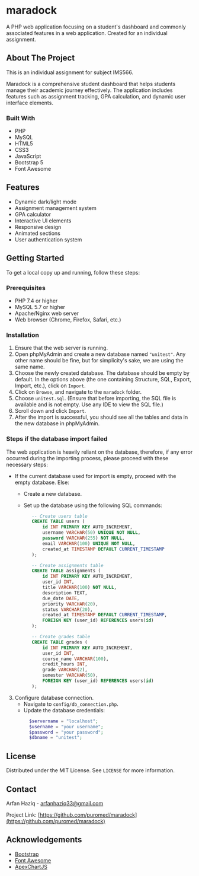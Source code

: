 # maradock

A PHP web application focusing on a student's dashboard and commonly associated features in a web application. Created for an individual assignment.

## About The Project

This is an individual assignment for subject IMS566. 

Maradock is a comprehensive student dashboard that helps students manage their academic journey effectively. The application includes features such as assignment tracking, GPA calculation, and dynamic user interface elements.

### Built With

*   PHP
*   MySQL
*   HTML5
*   CSS3
*   JavaScript
*   Bootstrap 5
*   Font Awesome

## Features

*   Dynamic dark/light mode
*   Assignment management system
*   GPA calculator
*   Interactive UI elements
*   Responsive design
*   Animated sections
*   User authentication system

## Getting Started

To get a local copy up and running, follow these steps:

### Prerequisites

*   PHP 7.4 or higher
*   MySQL 5.7 or higher
*   Apache/Nginx web server
*   Web browser (Chrome, Firefox, Safari, etc.)

### Installation

1.  Ensure that the web server is running.
2.  Open phpMyAdmin and create a new database named `"unitest"`. Any other name should be fine, but for simplicity's sake, we are using the same name.
3.  Choose the newly created database. The database should be empty by default. In the options above (the one containing Structure, SQL, Export, Import, etc.), click on `Import`.
4.  Click on `Browse`, and navigate to the `maradock` folder.
5.  Choose `unitest.sql`. (Ensure that before importing, the SQL file is available and is not empty. Use any IDE to view the SQL file.)
6.  Scroll down and click `Import`.
7. After the import is successful, you should see all the tables and data in the new database in phpMyAdmin.

### Steps if the database import failed

The web application is heavily reliant on the database, therefore, if any error occurred during the importing process, please proceed with these necessary steps:

*   If the current database used for import is empty, proceed with the empty database. Else:
    *   Create a new database.
    *   Set up the database using the following SQL commands:
     
        ```sql
           -- Create users table
           CREATE TABLE users (
               id INT PRIMARY KEY AUTO_INCREMENT,
               username VARCHAR(50) UNIQUE NOT NULL,
               password VARCHAR(255) NOT NULL,
               email VARCHAR(100) UNIQUE NOT NULL,
               created_at TIMESTAMP DEFAULT CURRENT_TIMESTAMP
           );

           -- Create assignments table
           CREATE TABLE assignments (
               id INT PRIMARY KEY AUTO_INCREMENT,
               user_id INT,
               title VARCHAR(100) NOT NULL,
               description TEXT,
               due_date DATE,
               priority VARCHAR(20),
               status VARCHAR(20),
               created_at TIMESTAMP DEFAULT CURRENT_TIMESTAMP,
               FOREIGN KEY (user_id) REFERENCES users(id)
           );

           -- Create grades table
           CREATE TABLE grades (
               id INT PRIMARY KEY AUTO_INCREMENT,
               user_id INT,
               course_name VARCHAR(100),
               credit_hours INT,
               grade VARCHAR(2),
               semester VARCHAR(50),
               FOREIGN KEY (user_id) REFERENCES users(id)
           );
        ```

3. Configure database connection.
    * Navigate to `config/db_connection.php`.
    * Update the database credentials:
      ```php
        $servername = "localhost"; 
        $username = "your username";
        $password = "your password";
        $dbname = "unitest";
      ```

## License

Distributed under the MIT License. See `LICENSE` for more information.

## Contact

Arfan Haziq - arfanhaziq33@gmail.com

Project Link: [https://github.com/puromed/maradock](https://github.com/puromed/maradock)

## Acknowledgements

*   [Bootstrap](https://getbootstrap.com)
*   [Font Awesome](https://fontawesome.com)
*   [ApexChartJS](https://apexcharts.com/)
